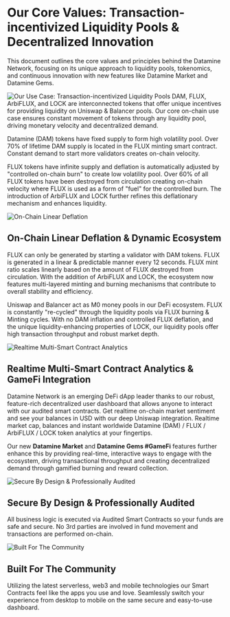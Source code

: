 # Our Core Values: Transaction-incentivized Liquidity Pools & Decentralized Innovation

This document outlines the core values and principles behind the Datamine Network, focusing on its unique approach to liquidity pools, tokenomics, and continuous innovation with new features like Datamine Market and Datamine Gems.

![Our Use Case: Transaction-incentivized Liquidity Pools](../../helpArticles/assets/images/svgs/synergy.svg#_className=rightIcon)
DAM, FLUX, ArbiFLUX, and LOCK are interconnected tokens that offer unique incentives for providing liquidity on Uniswap & Balancer pools. Our core on-chain use case ensures constant movement of tokens through any liquidity pool, driving monetary velocity and decentralized demand.

Datamine (DAM) tokens have fixed supply to form high volatility pool. Over 70% of lifetime DAM supply is located in the FLUX minting smart contract. Constant demand to start more validators creates on-chain velocity.

FLUX tokens have infinite supply and deflation is automatically adjusted by "controlled on-chain burn" to create low volatility pool. Over 60% of all FLUX tokens have been destroyed from circulation creating on-chain velocity where FLUX is used as a form of "fuel" for the controlled burn. The introduction of ArbiFLUX and LOCK further refines this deflationary mechanism and enhances liquidity.

![On-Chain Linear Deflation](../helpArticles/assets/images/svgs/smartContract.svg#_className=rightIcon)
## On-Chain Linear Deflation & Dynamic Ecosystem
FLUX can only be generated by starting a validator with DAM tokens. FLUX is generated in a linear & predictable manner every 12 seconds. FLUX mint ratio scales linearly based on the amount of FLUX destroyed from circulation. With the addition of ArbiFLUX and LOCK, the ecosystem now features multi-layered minting and burning mechanisms that contribute to overall stability and efficiency.

Uniswap and Balancer act as M0 money pools in our DeFi ecosystem. FLUX is constantly "re-cycled" through the liquidity pools via FLUX burning & Minting cycles. With no DAM inflation and controlled FLUX deflation, and the unique liquidity-enhancing properties of LOCK, our liquidity pools offer high transaction throughput and robust market depth.

![Realtime Multi-Smart Contract Analytics](../helpArticles/assets/images/svgs/analytics.svg#_className=rightIcon)
## Realtime Multi-Smart Contract Analytics & GameFi Integration
Datamine Network is an emerging DeFi dApp leader thanks to our robust, feature-rich decentralized user dashboard that allows anyone to interact with our audited smart contracts. Get realtime on-chain market sentiment and see your balances in USD with our deep Uniswap integration. Realtime market cap, balances and instant worldwide Datamine (DAM) / FLUX / ArbiFLUX / LOCK token analytics at your fingertips.

Our new **Datamine Market** and **Datamine Gems #GameFi** features further enhance this by providing real-time, interactive ways to engage with the ecosystem, driving transactional throughput and creating decentralized demand through gamified burning and reward collection.

![Secure By Design & Professionally Audited](../helpArticles/assets/images/svgs/lock.svg#_className=rightIcon)
## Secure By Design & Professionally Audited
All business logic is executed via Audited Smart Contracts so your funds are safe and secure. No 3rd parties are involved in fund movement and transactions are performed on-chain.

![Built For The Community](../helpArticles/assets/images/svgs/community.svg#_className=rightIcon)
## Built For The Community
Utilizing the latest serverless, web3 and mobile technologies our Smart Contracts feel like the apps you use and love. Seamlessly switch your experience from desktop to mobile on the same secure and easy-to-use dashboard.
<!-- Auto-update: 2025-10-18T09:04:02.239387 -->
